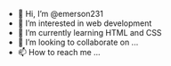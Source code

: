 - 👋 Hi, I’m @emerson231
- 👀 I’m interested in web development
- 🌱 I’m currently learning HTML and CSS 
- 💞️ I’m looking to collaborate on ...
- 📫 How to reach me ...

<!---
emerson231/emerson231 is a ✨ special ✨ repository because its `README.md` (this file) appears on your GitHub profile.
You can click the Preview link to take a look at your changes.
--->

